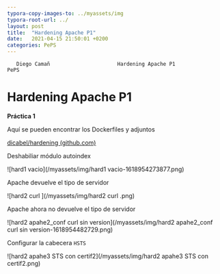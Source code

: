 ```yaml
---
typora-copy-images-to: ../myassets/img
typora-root-url: ../
layout: post
title:  "Hardening Apache P1"
date:   2021-04-15 21:50:01 +0200
categories: PePS
---
```


       Diego Camañ                      Hardening Apache P1                         PePS   

#                                                                                       Hardening Apache P1

 **Práctica 1**

Aquí se pueden encontrar los Dockerfiles y adjuntos

[dicabel/hardening (github.com)](https://github.com/dicabel/hardening)



Deshabiliar módulo autoindex



![hard1 vacio](/myassets/img/hard1 vacio-1618954273877.png)

Apache devuelve el tipo de servidor



![hard2 curl ](/myassets/img/hard2 curl .png)

Apache ahora no devuelve el tipo de servidor



![hard2 apahe2_conf curl  sin version](/myassets/img/hard2 apahe2_conf curl  sin version-1618954482729.png)



Configurar la cabecera `HSTS`



![hard2 apahe3 STS  con certif2](/myassets/img/hard2 apahe3 STS  con certif2.png)








